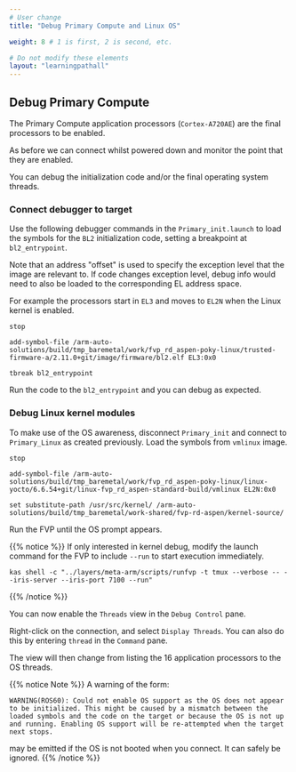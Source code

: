```yaml
---
# User change
title: "Debug Primary Compute and Linux OS"

weight: 8 # 1 is first, 2 is second, etc.

# Do not modify these elements
layout: "learningpathall"
---
```


## Debug Primary Compute

The Primary Compute application processors (`Cortex-A720AE`) are the final processors to be enabled.

As before we can connect whilst powered down and monitor the point that they are enabled.

You can debug the initialization code and/or the final operating system threads.

### Connect debugger to target

Use the following debugger commands in the `Primary_init.launch` to load the symbols for the `BL2` initialization code, setting a breakpoint at `bl2_entrypoint`.

Note that an address "offset" is used to specify the exception level that the image are relevant to. If code changes exception level, debug info would need to also be loaded to the corresponding EL address space.

For example the processors start in `EL3` and moves to `EL2N` when the Linux kernel is enabled.

``` text
stop

add-symbol-file /arm-auto-solutions/build/tmp_baremetal/work/fvp_rd_aspen-poky-linux/trusted-firmware-a/2.11.0+git/image/firmware/bl2.elf EL3:0x0

tbreak bl2_entrypoint
```

Run the code to the `bl2_entrypoint` and you can debug as expected.

### Debug Linux kernel modules

To make use of the OS awareness, disconnect `Primary_init` and connect to `Primary_Linux` as created previously. Load the symbols from `vmlinux` image.

``` text
stop

add-symbol-file /arm-auto-solutions/build/tmp_baremetal/work/fvp_rd_aspen-poky-linux/linux-yocto/6.6.54+git/linux-fvp_rd_aspen-standard-build/vmlinux EL2N:0x0

set substitute-path /usr/src/kernel/ /arm-auto-solutions/build/tmp_baremetal/work-shared/fvp-rd-aspen/kernel-source/
```
Run the FVP until the OS prompt appears.

{{% notice %}}
If only interested in kernel debug, modify the launch command for the FVP to include `--run` to start execution immediately.

``` command
kas shell -c "../layers/meta-arm/scripts/runfvp -t tmux --verbose -- --iris-server --iris-port 7100 --run"
```
{{% /notice %}}

You can now enable the `Threads` view in the `Debug Control` pane.

Right-click on the connection, and select `Display Threads`. You can also do this by entering `thread` in the `Command` pane.

The view will then change from listing the 16 application processors to the OS threads.

{{% notice Note %}}
A warning of the form:
``` text
WARNING(ROS60): Could not enable OS support as the OS does not appear to be initialized. This might be caused by a mismatch between the loaded symbols and the code on the target or because the OS is not up and running. Enabling OS support will be re-attempted when the target next stops.
```
may be emitted if the OS is not booted when you connect. It can safely be ignored.
{{% /notice %}}
